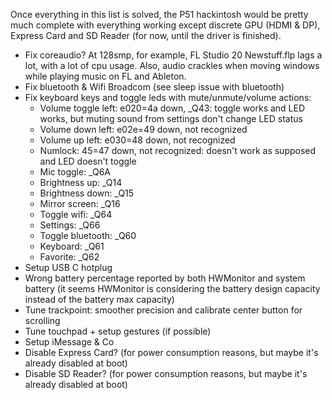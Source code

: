 Once everything in this list is solved, the P51 hackintosh would be pretty much complete with everything working except discrete GPU (HDMI & DP), Express Card and SD Reader (for now, until the driver is finished).

- Fix coreaudio? At 128smp, for example, FL Studio 20 Newstuff.flp lags a lot, with a lot of cpu usage. Also, audio crackles when moving windows while playing music on FL and Ableton.
- Fix bluetooth & Wifi Broadcom (see sleep issue with bluetooth)
- Fix keyboard keys and toggle leds with mute/unmute/volume actions:
  - Volume toggle left: e020=4a down, _Q43: toggle works and LED works, but muting sound from settings don't change LED status
  - Volume down left: e02e=49 down, not recognized
  - Volume up left: e030=48 down, not recognized
  - Numlock: 45=47 down, not recognized: doesn't work as supposed and LED doesn't toggle
  - Mic toggle: _Q6A
  - Brightness up: _Q14
  - Brightness down: _Q15
  - Mirror screen: _Q16
  - Toggle wifi: _Q64
  - Settings: _Q66
  - Toggle bluetooth: _Q60
  - Keyboard: _Q61
  - Favorite: _Q62
- Setup USB C hotplug
- Wrong battery percentage reported by both HWMonitor and system battery (it seems HWMonitor is considering the battery design capacity instead of the battery max capacity)
- Tune trackpoint: smoother precision and calibrate center button for scrolling
- Tune touchpad + setup gestures (if possible)
- Setup iMessage & Co
- Disable Express Card? (for power consumption reasons, but maybe it's already disabled at boot)
- Disable SD Reader? (for power consumption reasons, but maybe it's already disabled at boot)
